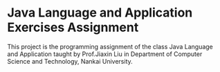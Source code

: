 # Java Language and Application Exercises Assignment

This project is the programming assignment of the class Java Language and Application taught by Prof.Jiaxin Liu in Department of Computer Science and Technology, Nankai University.